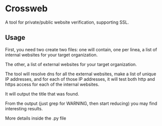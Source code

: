 Crossweb
========

A tool for private/public website verification, supporting SSL.


Usage
-----

First, you need two create two files: one will contain, one per linea, a
list of internal websites for your target organization.

The other, a list of external websites for your target organization.

The tool will resolve dns for all the external websites, make a list of
unique IP addresses, and for each of those IP addresses, it will test both
http and https access for each of the internal websites.

It will output the title that was found.

From the output (just grep for WARNING, then start reducing) you may find
interesting results.

More details inside the .py file

